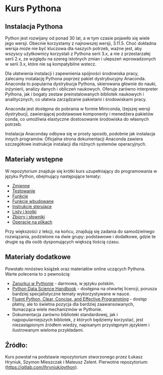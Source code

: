 # Kurs Pythona

## Instalacja Pythona

Python jest rozwijany od ponad 30 lat, a w tym czasie pojawiło się wiele jego wersji. Obecnie korzystamy z najnowszej wersji, 3.11.5. Choć dokładna wersja może nie być kluczowa dla naszych potrzeb, ważne jest, aby wszyscy użytkownicy korzystali z Pythona serii 3.x, a nie z przestarzałej serii 2.x, ze względu na szereg istotnych zmian i ulepszeń wprowadzonych w serii 3.x, które nie są kompatybilne wstecz.

Dla ułatwienia instalacji i zapewnienia spójności środowiska pracy, zalecamy instalację Pythona poprzez pakiet dystrybucyjny Anaconda. Anaconda to popularna dystrybucja Pythona, skierowana głównie do nauki, inżynierii, analizy danych i obliczeń naukowych. Oferuje zarówno interpreter Pythona, jak i bogaty zestaw preinstalowanych bibliotek naukowych i analitycznych, co ułatwia zarządzanie pakietami i środowiskami pracy.

Anaconda jest dostępna do pobrania w formie Miniconda, lżejszej wersji dystrybucji, zawierającej podstawowe komponenty i menedżera pakietów conda, co umożliwia elastyczne dostosowanie środowiska do własnych potrzeb.

Instalacja Anaconday odbywa się w prosty sposób, podobnie jak instalacja innych programów. Oficjalna strona dokumentacji Anaconda zawiera szczegółowe instrukcje instalacji dla różnych systemów operacyjnych.

## Materiały wstępne

W repozytorium znajduje się krótki kurs uzupełniający do programowania w języku Python, obejmujący następujące tematy:

- [Zmienne](https://github.com/kkingstoun/Kurs-Pythona/blob/main/lecture_notes/zmienne.md)
- [Testowanie](https://github.com/kkingstoun/Kurs-Pythona/blob/main/lecture_notes/testowanie.md)
- [Funkcje](https://github.com/kkingstoun/Kurs-Pythona/blob/main/lecture_notes/funkcje.md)
- [Funkcje wbudowane](https://github.com/kkingstoun/Kurs-Pythona/blob/main/lecture_notes/funkcje_wbudowane.md)
- [Instrukcje sterujące](https://github.com/kkingstoun/Kurs-Pythona/blob/main/lecture_notes/instrukcje_sterujace.md)
- [Listy i krotki](https://github.com/kkingstoun/Kurs-Pythona/blob/main/lecture_notes/listy_i_krotki.md)
- [Zbiory i słowniki](https://github.com/kkingstoun/Kurs-Pythona/blob/main/lecture_notes/zbiory_i_slowniki.md)
- [Operacje na plikach](https://github.com/kkingstoun/Kurs-Pythona/blob/main/lecture_notes/operacje_na_plikach.md)

Przy większości z lekcji, na końcu, znajdują się zadania do samodzielnego rozwiązania, podzielone na dwie grupy: podstawowe i dodatkowe, gdzie te drugie są dla osób dysponujących większą ilością czasu.

## Materiały dodatkowe

Powstało mnóstwo książek oraz materiałów online uczących Pythona. Warte polecenia to z pewnością:

- [Zanurkuj w Pythonie](https://pl.wikibooks.org/wiki/Zanurkuj_w_Pythonie) - darmowa, w języku polskim.
- [Python Data Science Handbook](https://jakevdp.github.io/PythonDataScienceHandbook/index.html) - dostępna na otwartej licencji, porusza bardziej specjalistyczne tematy wykorzystywane w nauce.
- [Fluent Python, Clear, Concise, and Effective Programming](http://shop.oreilly.com/product/0636920032519.do) - dostęp płatny, ale to świetna pozycja dla bardziej zaawansowanych, tłumacząca wiele mechanizmów w Pythonie.
- Dokumentacja zarówno biblioteki standardowej, jak i najpopularniejszych bibliotek, z których będziemy korzystać, jest niezastąpionym źródłem wiedzy, napisanym przystępnym językiem i ilustrowanym wieloma przykładami.
## Źródło:

Kurs powstał na podstawie repozytorium stworzonego przez Łukasz Hryniuk, Szymon Mieszczak i Mateusz Zelent. Pierwotne repozytorium: (https://gitlab.com/lhryniuk/python).
